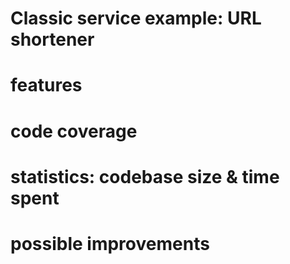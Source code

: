 Classic service example: URL shortener
===

# features

# code coverage

# statistics: codebase size & time spent

# possible improvements

